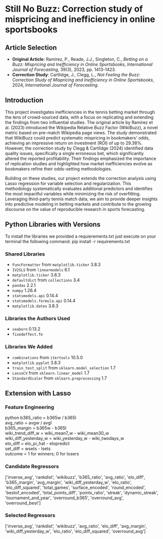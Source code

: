 # Still No Buzz: Correction study of mispricing and inefficiency in online sportsbooks

## Article Selection  

- **Original Article**: Ramirez, P., Reade, J.J., Singleton, C., *Betting on a Buzz: Mispricing and Inefficiency in Online Sportsbooks*, *International Journal of Forecasting*, 39(3), 2023, pp. 1413-1423.  
- **Correction Study**: Cartlidge, J., Clegg, L., *Not Feeling the Buzz: Correction Study of Mispricing and Inefficiency in Online Sportsbooks*, 2024, *International Journal of Forecasting*.  

## Introduction  

This project investigates inefficiencies in the tennis betting market through the lens of crowd-sourced data, with a focus on replicating and extending the findings from two influential studies. The original article by Ramirez et al. (2023) introduced the Wikipedia Relative Buzz Factor (WikiBuzz), a novel metric based on pre-match Wikipedia page views. The study demonstrated that WikiBuzz could predict systematic mispricing in bookmakers' odds, achieving an impressive return on investment (ROI) of up to 29.38%. However, the correction study by Clegg & Cartlidge (2024) identified data quality issues, specifically a single erroneous bet, which significantly altered the reported profitability. Their findings emphasized the importance of replication studies and highlighted how market inefficiencies evolve as bookmakers refine their odds-setting methodologies.  

Building on these studies, our project extends the correction analysis using Lasso regression for variable selection and regularization. This methodology systematically evaluates additional predictors and identifies the most impactful variables while minimizing the risk of overfitting. Leveraging third-party tennis match data, we aim to provide deeper insights into predictive modeling in betting markets and contribute to the growing discourse on the value of reproducible research in sports forecasting.  

## Python Libraries with Versions  

To install the libraries we provided a requierements.txt just execute on your terminal the following command: pip install -r requirements.txt

### Shared Libraries  

- `FuncFormatter` from `matplotlib.ticker` 3.8.3  
- `IV2SLS` from `linearmodels` 6.1  
- `matplotlib.ticker` 3.8.3  
- `defaultdict` from `collections` 3.4  
- `pandas` 2.2.1  
- `numpy` 1.26.4  
- `statsmodels.api` 0.14.4  
- `statsmodels.formula.api` 0.14.4  
- `matplotlib.dates` 3.8.3  

### Libraries the Authors Used  

- `seaborn` 0.13.2  
- `fixedeffect.fe`  

### Libraries We Added  

- `combinations` from `itertools` 10.5.0  
- `matplotlib.pyplot` 3.8.3  
- `train_test_split` from `sklearn.model_selection` 1.7  
- `LassoCV` from `sklearn.linear_model` 1.7  
- `StandardScaler` from `sklearn.preprocessing` 1.7  

## Extension with Lasso  

### Feature Engineering  

python
b365_ratio = b365w / b365l  
avg_ratio = avgw / avgl  
b365_margin = b365w - b365l  
wiki_trend_diff_w = wiki_mean7_w - wiki_mean30_w  
wiki_diff_yesterday_w = wiki_yesterday_w - wiki_twodays_w  
elo_diff = elo_pi_hat - elopredict  
set_diff = wsets - lsets  
outcome = 1 for winners; 0 for losers  


### Candidate Regressors

['inverse_avg', 'rankdist', 'wikibuzz', 'b365_ratio', 'avg_ratio',  'elo_diff', 'b365_margin', 'avg_margin', 'wiki_diff_yesterday_w',  'elo_ratio', 'elo_diff_squared', 'total_games', 'surface_encoded',  'round_encoded', 'bestof_encoded', 'total_points_diff', 'points_ratio',  'streak', 'dynamic_streak', 'tournament_and_year', 'overround_b365',  'overround_avg', 'overround_best']

### Selected Regressors

['inverse_avg', 'rankdist', 'wikibuzz', 'avg_ratio', 'elo_diff',  'avg_margin', 'wiki_diff_yesterday_w', 'elo_ratio', 'elo_diff_squared',  'overround_avg']
